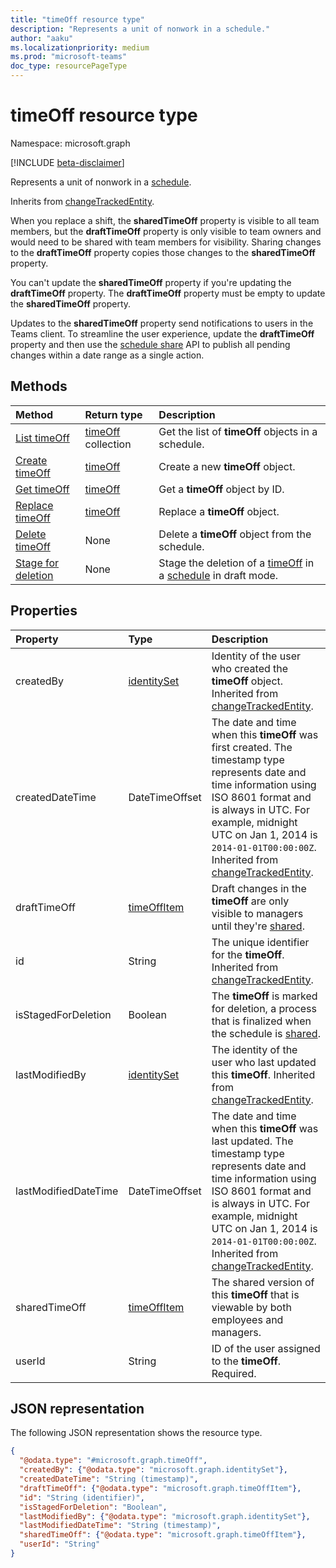 ```yaml
---
title: "timeOff resource type"
description: "Represents a unit of nonwork in a schedule."
author: "aaku"
ms.localizationpriority: medium
ms.prod: "microsoft-teams"
doc_type: resourcePageType
---
```


# timeOff resource type

Namespace: microsoft.graph

[!INCLUDE [beta-disclaimer](../../includes/beta-disclaimer.md)]

Represents a unit of nonwork in a [schedule](../resources/schedule.md).

Inherits from [changeTrackedEntity](../resources/changetrackedentity.md).

When you replace a shift, the **sharedTimeOff** property is visible to all team members, but the **draftTimeOff** property is only visible to team owners and would need to be shared with team members for visibility. Sharing changes to the **draftTimeOff** property copies those changes to the **sharedTimeOff** property.

You can't update the **sharedTimeOff** property if you're updating the **draftTimeOff** property. The **draftTimeOff** property must be empty to update the **sharedTimeOff** property.

Updates to the **sharedTimeOff** property send notifications to users in the Teams client. To streamline the user experience, update the **draftTimeOff** property and then use the [schedule share](/graph/api/schedule-share) API to publish all pending changes within a date range as a single action.

## Methods

| Method                                     | Return type                      | Description                                           |
| :----------------------------------------- | :------------------------------- | :---------------------------------------------------- |
| [List timeOff](../api/schedule-list-timesoff.md)   | [timeOff](timeoff.md) collection | Get the list of **timeOff** objects in a schedule. |
| [Create timeOff](../api/schedule-post-timesoff.md) | [timeOff](timeoff.md)            | Create a new **timeOff** object.                      |
| [Get timeOff](../api/timeoff-get.md)               | [timeOff](timeoff.md)            | Get a **timeOff** object by ID.                       |
| [Replace timeOff](../api/timeoff-put.md)           | [timeOff](timeoff.md)            | Replace a **timeOff** object.                         |
| [Delete timeOff](../api/timeoff-delete.md)         | None                             | Delete a **timeOff** object from the schedule.        |
| [Stage for deletion](../api/changetrackedentity-stagefordeletion.md)| None    |Stage the deletion of a [timeOff](timeoff.md) in a [schedule](schedule.md) in draft mode.|

## Properties

| Property             | Type                          | Description                 |
|:---------------------|:------------------------------|:----------------------------|
| createdBy             | [identitySet](identityset.md)     | Identity of the user who created the **timeOff** object. Inherited from [changeTrackedEntity](../resources/changetrackedentity.md). |
| createdDateTime      | DateTimeOffset                | The date and time when this **timeOff** was first created. The timestamp type represents date and time information using ISO 8601 format and is always in UTC. For example, midnight UTC on Jan 1, 2014 is `2014-01-01T00:00:00Z`. Inherited from [changeTrackedEntity](../resources/changetrackedentity.md). |
| draftTimeOff         | [timeOffItem](timeoffitem.md) | Draft changes in the **timeOff** are only visible to managers until they're [shared](../api/schedule-share.md).|
| id                   | String                        | The unique identifier for the **timeOff**. Inherited from [changeTrackedEntity](../resources/changetrackedentity.md). |
| isStagedForDeletion   | Boolean                      | The **timeOff** is marked for deletion, a process that is finalized when the schedule is [shared](../api/schedule-share.md).     |
| lastModifiedBy       | [identitySet](identityset.md) | The identity of the user who last updated this **timeOff**. Inherited from [changeTrackedEntity](../resources/changetrackedentity.md). |
| lastModifiedDateTime | DateTimeOffset                | The date and time when this **timeOff** was last updated. The timestamp type represents date and time information using ISO 8601 format and is always in UTC. For example, midnight UTC on Jan 1, 2014 is `2014-01-01T00:00:00Z`. Inherited from [changeTrackedEntity](../resources/changetrackedentity.md). |
| sharedTimeOff        | [timeOffItem](timeoffitem.md) | The shared version of this **timeOff** that is viewable by both employees and managers. |
| userId               | String                        | ID of the user assigned to the **timeOff**. Required. |

## JSON representation

The following JSON representation shows the resource type.

<!-- {
  "blockType": "resource",
  "keyProperty": "id",
  "@odata.type": "microsoft.graph.timeOff",
   "baseType":"microsoft.graph.changeTrackedEntity"
}-->

```json
{
  "@odata.type": "#microsoft.graph.timeOff",
  "createdBy": {"@odata.type": "microsoft.graph.identitySet"},
  "createdDateTime": "String (timestamp)",
  "draftTimeOff": {"@odata.type": "microsoft.graph.timeOffItem"},
  "id": "String (identifier)",
  "isStagedForDeletion": "Boolean",
  "lastModifiedBy": {"@odata.type": "microsoft.graph.identitySet"},
  "lastModifiedDateTime": "String (timestamp)",
  "sharedTimeOff": {"@odata.type": "microsoft.graph.timeOffItem"},
  "userId": "String"
}
```

<!-- uuid: 8fcb5dbc-d5aa-4681-8e31-b001d5168d79
2015-10-25 14:57:30 UTC -->

<!--
{
  "type": "#page.annotation",
  "description": "timeOff resource",
  "keywords": "",
  "section": "documentation",
  "tocPath": "",
  "suppressions": []
}
-->
